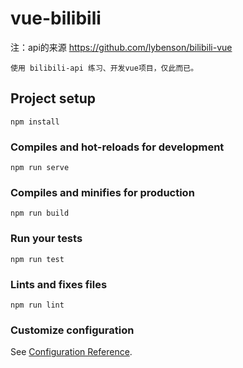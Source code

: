 # vue-bilibili

注：api的来源 https://github.com/lybenson/bilibili-vue

```
使用 bilibili-api 练习、开发vue项目，仅此而已。 
```


## Project setup

``` 
npm install
```

### Compiles and hot-reloads for development

``` 
npm run serve
```

### Compiles and minifies for production

``` 
npm run build
```

### Run your tests

``` 
npm run test
```

### Lints and fixes files

``` 
npm run lint
```

### Customize configuration

See [Configuration Reference](https://cli.vuejs.org/config/).


